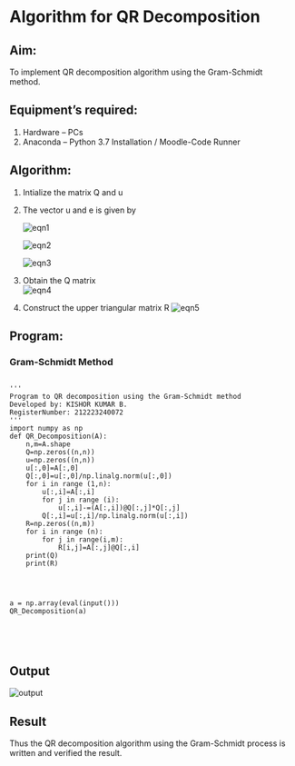 # Algorithm for QR Decomposition
## Aim:
To implement QR decomposition algorithm using the Gram-Schmidt method.
## Equipment’s required:
1.	Hardware – PCs
2.	Anaconda – Python 3.7 Installation / Moodle-Code Runner
## Algorithm:
1.	Intialize the matrix Q and u
2.	The vector u and e is given by

     ![eqn1](https://github.com/Kishorerz/QRdecomposition/assets/144451216/3faf9aeb-6e0b-4083-9554-aa8c75d01c6e)

    ![eqn2](https://github.com/Kishorerz/QRdecomposition/assets/144451216/e525e00f-30e3-43af-9258-0e90c6f69000)

    ![eqn3](https://github.com/Kishorerz/QRdecomposition/assets/144451216/3d667e78-cc99-4e4b-ac47-6b114e574014)


3.	Obtain the Q matrix   
    ![eqn4](https://github.com/Kishorerz/QRdecomposition/assets/144451216/1d5319f2-2f7a-4a5a-af1e-079b2c91c72c)
4.	Construct the upper triangular matrix R
    ![eqn5](![ex2](https://github.com/Kishorerz/QRdecomposition/assets/144451216/360c1dad-28d9-4e95-ad94-ee288ea3289d)
)




## Program:
### Gram-Schmidt Method
```

''' 
Program to QR decomposition using the Gram-Schmidt method
Developed by: KISHOR KUMAR B.
RegisterNumber: 212223240072
'''
import numpy as np
def QR_Decomposition(A):
    n,m=A.shape
    Q=np.zeros((n,n))
    u=np.zeros((n,n))
    u[:,0]=A[:,0]
    Q[:,0]=u[:,0]/np.linalg.norm(u[:,0])
    for i in range (1,n):
        u[:,i]=A[:,i]
        for j in range (i):
            u[:,i]-=(A[:,i])@Q[:,j]*Q[:,j]
        Q[:,i]=u[:,i]/np.linalg.norm(u[:,i])
    R=np.zeros((n,m))
    for i in range (n):
        for j in range(i,m):
            R[i,j]=A[:,j]@Q[:,i]
    print(Q)
    print(R)
    
    
    
    
a = np.array(eval(input()))
QR_Decomposition(a)





```

## Output
![output](<Screenshot 2023-12-27 204504.png>)
## Result
Thus the QR decomposition algorithm using the Gram-Schmidt process is written and verified the result.
